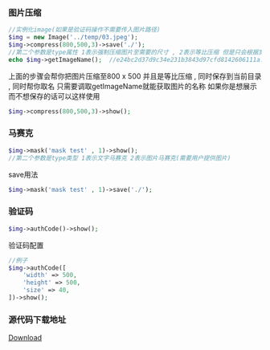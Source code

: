 ### 图片压缩

``` php
//实例化image(如果是验证码操作不需要传入图片路径)
$img = new Image('../temp/03.jpeg');
$img->compress(800,500,3)->save('./');
//第二个参数是type属性 1表示强制压缩图片至需要的尺寸 , 2表示等比压缩 但是只会根据宽度等比 , 3表示等比宽高压缩 空的部分会用白色填充
echo $img->getImageName();  //e24bc2d37d9c34e231b3843d97cfd8142606111a.JPG

```
上面的步骤会帮你把图片压缩至800 x 500 并且是等比压缩 , 同时保存到当前目录 , 同时帮你取名
只需要调取getImageName就能获取图片的名称
如果你是想展示而不想保存的话可以这样使用
```php
$img->compress(800,500,3)->show();
```
### 马赛克
```php
$img->mask('mask test' , 1)->show();
//第二个参数是type类型 1表示文字马赛克 2表示图片马赛克(需要用户提供图片)
```
save用法
```php
$img->mask('mask test' , 1)->save('./');
```

### 验证码
```php
$img->authCode()->show();
```
验证码配置
```php
//例子
$img->authCode([
    'width' => 500,
    'height' => 500,
    'size' => 40,
])->show();
```

### 源代码下载地址
[Download](https://github.com/AngleTF/imageClass)
